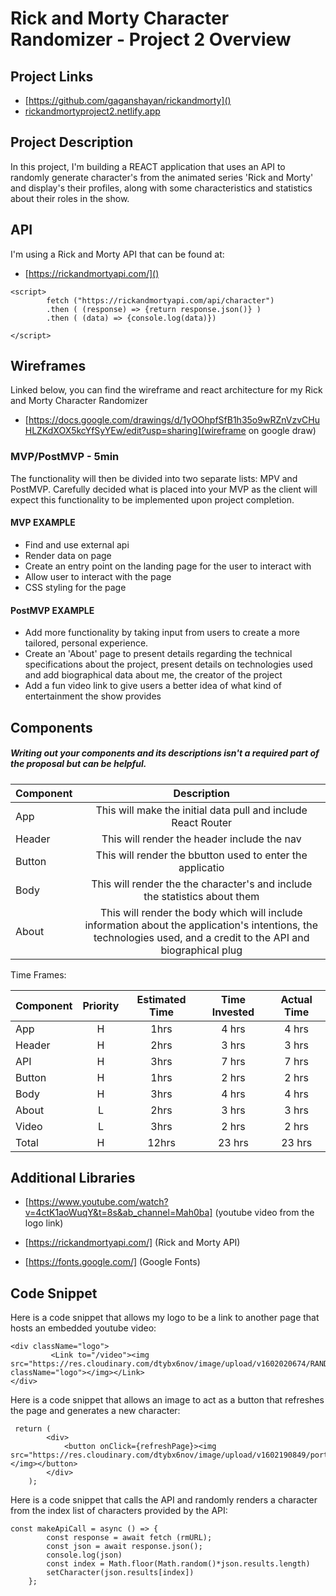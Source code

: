 # Rick and Morty Character Randomizer - Project 2 Overview

## Project Links

- [https://github.com/gaganshayan/rickandmorty]()
- [rickandmortyproject2.netlify.app]()

## Project Description

In this project, I'm building a REACT application that uses an API to randomly generate character's from the animated series 'Rick and Morty' and display's their profiles, along with some characteristics and statistics about their roles in the show. 

## API

I'm using a Rick and Morty API that can be found at:

- [https://rickandmortyapi.com/]()


```
<script>
        fetch ("https://rickandmortyapi.com/api/character")
        .then ( (response) => {return response.json()} )
        .then ( (data) => {console.log(data)})
        
</script>
```


## Wireframes

Linked below, you can find the wireframe and react architecture for my Rick and Morty Character Randomizer

- [https://docs.google.com/drawings/d/1yOOhpfSfB1h35o9wRZnVzvCHuHLZKdXOX5kcYfSyYEw/edit?usp=sharing](wireframe on google draw)


### MVP/PostMVP - 5min

The functionality will then be divided into two separate lists: MPV and PostMVP.  Carefully decided what is placed into your MVP as the client will expect this functionality to be implemented upon project completion.  

#### MVP EXAMPLE
- Find and use external api 
- Render data on page 
- Create an entry point on the landing page for the user to interact with
- Allow user to interact with the page
- CSS styling for the page

#### PostMVP EXAMPLE

- Add more functionality by taking input from users to create a more tailored, personal experience.
- Create an 'About' page to present details regarding the technical specifications about the project, present details on technologies used and add biographical data about me, the creator of the project
- Add a fun video link to give users a better idea of what kind of entertainment the show provides

## Components
##### Writing out your components and its descriptions isn't a required part of the proposal but can be helpful.

| Component | Description | 
| --- | :---: |  
| App | This will make the initial data pull and include React Router| 
| Header | This will render the header include the nav | 
| Button | This will render the bbutton used to enter the applicatio | 
| Body | This will render the the character's and include the statistics about them | 
| About | This will render the body which will include information about the application's intentions, the technologies used, and a credit to the API and biographical plug | 


Time Frames:

| Component | Priority | Estimated Time | Time Invested | Actual Time |
| --- | :---: |  :---: | :---: | :---: |
| App | H | 1hrs| 4 hrs | 4 hrs |
| Header| H | 2hrs| 3 hrs | 3 hrs |
| API | H | 3hrs| 7 hrs | 7 hrs |
| Button | H | 1hrs| 2 hrs | 2 hrs |
| Body | H | 3hrs| 4 hrs | 4 hrs |
| About | L | 2hrs| 3 hrs | 3 hrs |
| Video | L | 3hrs| 2 hrs | 2 hrs |
| Total | H | 12hrs| 23 hrs | 23 hrs |

## Additional Libraries

- [https://www.youtube.com/watch?v=4ctK1aoWuqY&t=8s&ab_channel=Mah0ba] (youtube video from the logo link)

- [https://rickandmortyapi.com/] (Rick and Morty API)

- [https://fonts.google.com/] (Google Fonts)


## Code Snippet

Here is a code snippet that allows my logo to be a link to another page that hosts an embedded youtube video:
```
<div className="logo">
         <Link to="/video"><img src="https://res.cloudinary.com/dtybx6nov/image/upload/v1602020674/RANDOM_xapvam.png" className="logo"></img></Link>
</div>
```

Here is a code snippet that allows an image to act as a button that refreshes the page and generates a new character:
```
 return (
        <div>
            <button onClick={refreshPage}><img src="https://res.cloudinary.com/dtybx6nov/image/upload/v1602190849/portal_gun_2_nzimgo.png"></img></button>
        </div>
    );
```

Here is a code snippet that calls the API and randomly renders a character from the index list of characters provided by the API:
```
const makeApiCall = async () => {
        const response = await fetch (rmURL);
        const json = await response.json();
        console.log(json)
        const index = Math.floor(Math.random()*json.results.length) 
        setCharacter(json.results[index])
    };
```
